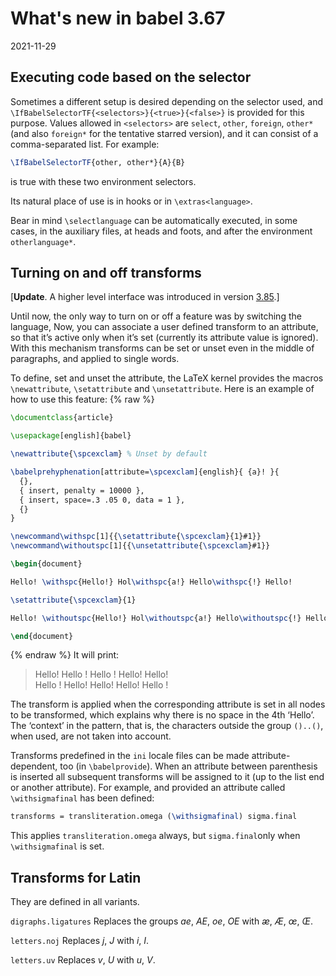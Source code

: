 # What's new in babel 3.67

2021-11-29

## Executing code based on the selector

Sometimes a different setup is desired depending on the selector used,
and `\IfBabelSelectorTF{<selectors>}{<true>}{<false>}` is provided for
this purpose. Values allowed in `<selectors>` are `select`, `other`,
`foreign`, `other*` (and also `foreign*` for the tentative starred
version), and it can consist of a comma-separated list. For example:
```tex
\IfBabelSelectorTF{other, other*}{A}{B}
```
is true with these two environment selectors.

Its natural place of use is in hooks or in `\extras<language>`.

Bear in mind `\selectlanguage` can be automatically executed, in some
cases, in the auxiliary files, at heads and foots, and after the
environment `otherlanguage*`.

## Turning on and off transforms

[**Update**. A higher level interface was introduced in version
  [3.85](whats-new-in-babel-3.85.html).]

Until now, the only way to turn on or off a feature was by switching
the language, Now, you can associate a user defined transform to an
attribute, so that it’s active only when it’s set (currently its
attribute value is ignored). With this mechanism transforms can be set
or unset even in the middle of paragraphs, and applied to single
words.

To define, set and unset the attribute, the LaTeX kernel provides the
macros `\newattribute`, `\setattribute` and `\unsetattribute`. Here is
an example of how to use this feature:
{% raw  %}
```tex
\documentclass{article}

\usepackage[english]{babel}

\newattribute{\spcexclam} % Unset by default

\babelprehyphenation[attribute=\spcexclam]{english}{ {a}! }{
  {},
  { insert, penalty = 10000 },
  { insert, space=.3 .05 0, data = 1 },
  {}
}

\newcommand\withspc[1]{{\setattribute{\spcexclam}{1}#1}}
\newcommand\withoutspc[1]{{\unsetattribute{\spcexclam}#1}}

\begin{document}

Hello! \withspc{Hello!} Hol\withspc{a!} Hello\withspc{!} Hello!

\setattribute{\spcexclam}{1}

Hello! \withoutspc{Hello!} Hol\withoutspc{a!} Hello\withoutspc{!} Hello!

\end{document}
```
{% endraw %}
It will print:
> Hello! Hello ! Hello ! Hello! Hello!<br>
> Hello ! Hello! Hello! Hello! Hello !

The transform is applied when the corresponding attribute is set in all
nodes to be transformed, which explains why there is no space in the
4th ‘Hello’. The ‘context’ in the pattern, that is, the characters
outside the group `()..()`, when used, are not taken into account.

Transforms predefined in the `ini` locale files can be made
attribute-dependent, too (in `\babelprovide`). When an attribute
between parenthesis is inserted all subsequent transforms will be
assigned to it (up to the list end or another attribute). For example,
and provided an attribute called `\withsigmafinal` has been defined:
```tex
transforms = transliteration.omega (\withsigmafinal) sigma.final
```
This applies `transliteration.omega` always, but `sigma.final`only when
`\withsigmafinal` is set. 

## Transforms for Latin

They are defined in all variants.

`digraphs.ligatures` Replaces the groups *ae*, *AE*, *oe*, *OE* with
*æ*, *Æ*, *œ*, *Œ*.

`letters.noj` Replaces *j*, *J* with *i*, *I*.

`letters.uv` Replaces *v*, *U* with *u*, *V*.







